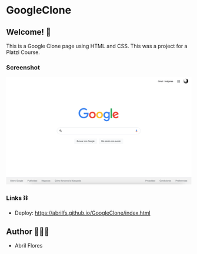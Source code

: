 # GoogleClone

## Welcome! 👋

This is a Google Clone page using HTML and CSS. This was a project for a Platzi Course.

### Screenshot

![](./css/assets/Captura%20de%20pantalla%202023-01-03%20a%20la(s)%2012.42.47.png)

### Links ⛓

- Deploy: https://abrilfs.github.io/GoogleClone/index.html

## Author 👩🏻‍💻
- Abril Flores